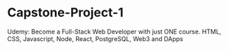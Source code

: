# Capstone-Project-1
Udemy: Become a Full-Stack Web Developer with just ONE course. HTML, CSS, Javascript, Node, React, PostgreSQL, Web3 and DApps
